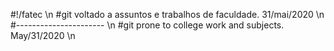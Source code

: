 #!/fatec \n
#git voltado a assuntos e trabalhos de faculdade. 31/mai/2020 \n
#---------------------- \n
#git prone to college work and subjects. May/31/2020 \n
